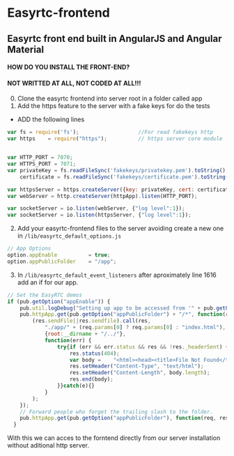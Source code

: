 # Easyrtc-frontend
## Easyrtc front end built in AngularJS and Angular Material

#### HOW DO YOU INSTALL THE FRONT-END?

#### NOT WRITTED AT ALL, NOT CODED AT ALL!!!


0. Clone the easyrtc frontend into server root in a folder called app
1. Add the https feature to the server with a fake keys for do the tests
  - ADD the following lines

  ```javascript
  var fs = require('fs');                   //For read fakekeys http
  var https    = require("https");          // https server core module


  var HTTP_PORT = 7070;
  var HTTPS_PORT = 7071;
  var privateKey = fs.readFileSync('fakekeys/privatekey.pem').toString(),
      certificate = fs.readFileSync('fakekeys/certificate.pem').toString();

  var httpsServer = https.createServer({key: privateKey, cert: certificate}, httpApp).listen(HTTPS_PORT);
  var webServer = http.createServer(httpApp).listen(HTTP_PORT);

  var socketServer = io.listen(webServer, {"log level":1});
  var socketServer = io.listen(httpsServer, {"log level":1});
  ```
2. Add your easyrtc-frontend files to the server avoiding create a new one
in `/lib/easyrtc_default_options.js`

  ```javascript
  // App Options
  option.appEnable          = true;
  option.appPublicFolder    = "/app";
  ```

3. In `/lib/easyrtc_default_event_listeners` after aproximately line 1616 add an if for our app.

  ```javascript
  // Set the EasyRTC demos
  if (pub.getOption("appEnable")) {
      pub.util.logDebug("Setting up app to be accessed from '" + pub.getOption("appPublicFolder") + "/'");
      pub.httpApp.get(pub.getOption("appPublicFolder") + "/*", function(req, res) {
          (res.sendFile||res.sendfile).call(res,
              "./app/" + (req.params[0] ? req.params[0] : "index.html"),
              {root:__dirname + "/../"},
              function(err) {
                  try{if (err && err.status && res && !res._headerSent) {
                      res.status(404);
                      var body =    "<html><head><title>File Not Found</title></head><body><h1>File Not Found</h1></body></html>";
                      res.setHeader("Content-Type", "text/html");
                      res.setHeader("Content-Length", body.length);
                      res.end(body);
                  }}catch(e){}
              }
          );
      });
      // Forward people who forget the trailing slash to the folder.
      pub.httpApp.get(pub.getOption("appPublicFolder"), function(req, res) {res.redirect(pub.getOption("appPublicFolder") + "/");});
    }
  ```

With this we can acces to the forntend directly from our server installation without aditional http server.
